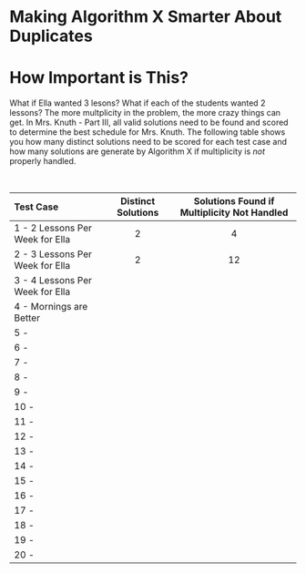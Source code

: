 # Making Algorithm X Smarter About Duplicates




# How Important is This?

What if Ella wanted 3 lesons? What if each of the students wanted 2 lessons? The more multplicity in the problem, the more crazy things can get. In Mrs. Knuth - Part III, all valid solutions need to be found and scored to determine the best schedule for Mrs. Knuth. The following table shows you how many distinct solutions need to be scored for each test case and how many solutions are generate by Algorithm X if multiplicity is _not_ properly handled.

<BR>

| Test Case | Distinct Solutions     | Solutions Found if Multiplicity Not Handled     |
|:--|:----:|:------------------------------------------------------------------:|
| 1 - 2 Lessons Per Week for Ella|2|4|
| 2 - 3 Lessons Per Week for Ella|2|12|
| 3 - 4 Lessons Per Week for Ella|||
| 4 - Mornings are Better|||
| 5 - |||
| 6 - |||
| 7 - |||
| 8 - |||
| 9 - |||
| 10 - |||
| 11 - |||
| 12 - |||
| 13 - |||
| 14 - |||
| 15 - |||
| 16 - |||
| 17 - |||
| 18 - |||
| 19 - |||
| 20 - |||

<BR>


